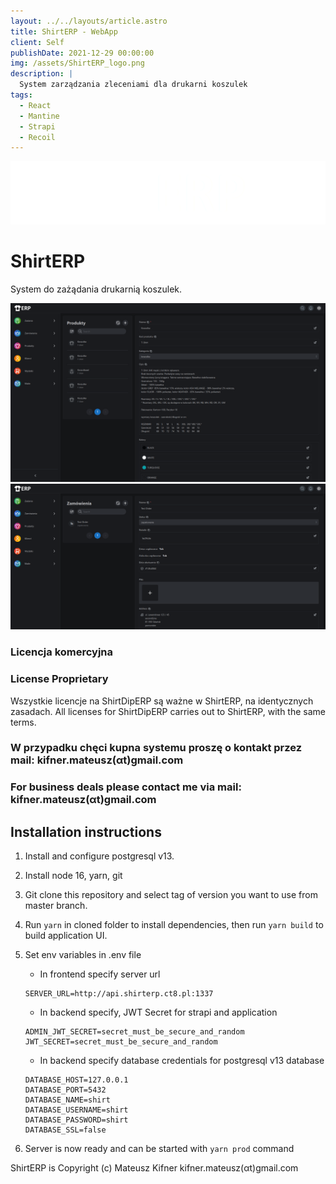 ```yaml
---
layout: ../../layouts/article.astro
title: ShirtERP - WebApp
client: Self
publishDate: 2021-12-29 00:00:00
img: /assets/ShirtERP_logo.png
description: |
  System zarządzania zleceniami dla drukarni koszulek
tags:
  - React
  - Mantine
  - Strapi
  - Recoil
---
```


![ShirtERP](/assets/ShirtERP_logo.png)

# ShirtERP

System do zażądania drukarnią koszulek.

![Produkty](/assets/ShirtERP.png)
![Zamówienia](/assets/ShirtERP2.png)

### Licencja komercyjna

### License Proprietary

Wszystkie licencje na ShirtDipERP są ważne w ShirtERP, na identycznych zasadach.
All licenses for ShirtDipERP carries out to ShirtERP, with the same terms.

### W przypadku chęci kupna systemu proszę o kontakt przez mail: kifner.mateusz(αt)gmail.com

### For business deals please contact me via mail: kifner.mateusz(αt)gmail.com

## Installation instructions

1. Install and configure postgresql v13.
2. Install node 16, yarn, git
3. Git clone this repository and select tag of version you want to use from master branch.
4. Run `yarn` in cloned folder to install dependencies, then run `yarn build` to build application UI.
5. Set env variables in .env file

   - In frontend specify server url

   ```
   SERVER_URL=http://api.shirterp.ct8.pl:1337
   ```

   - In backend specify, JWT Secret for strapi and application

   ```
   ADMIN_JWT_SECRET=secret_must_be_secure_and_random
   JWT_SECRET=secret_must_be_secure_and_random
   ```

   - In backend specify database credentials for postgresql v13 database

   ```
   DATABASE_HOST=127.0.0.1
   DATABASE_PORT=5432
   DATABASE_NAME=shirt
   DATABASE_USERNAME=shirt
   DATABASE_PASSWORD=shirt
   DATABASE_SSL=false
   ```

6. Server is now ready and can be started with `yarn prod` command

ShirtERP is Copyright (c) Mateusz Kifner kifner.mateusz(αt)gmail.com
